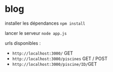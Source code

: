 # blog

installer les dépendances
`npm install`

lancer le serveur
`node app.js`

urls disponibles :
- `http://localhost:3000/` GET
- `http://localhost:3000/piscines` GET / POST
- `http://localhost:3000/piscine/ID/`GET


